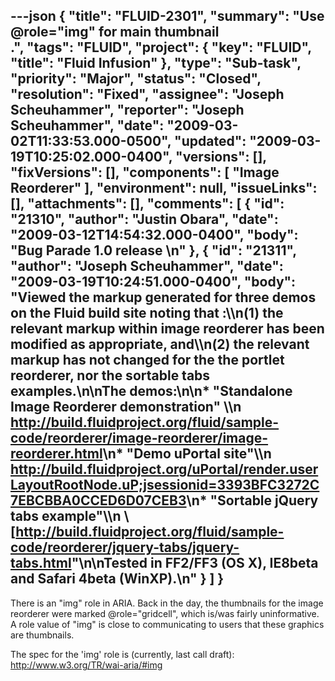 ---json
{
  "title": "FLUID-2301",
  "summary": "Use @role=\"img\" for main thumbnail <div>.",
  "tags": "FLUID",
  "project": {
    "key": "FLUID",
    "title": "Fluid Infusion"
  },
  "type": "Sub-task",
  "priority": "Major",
  "status": "Closed",
  "resolution": "Fixed",
  "assignee": "Joseph Scheuhammer",
  "reporter": "Joseph Scheuhammer",
  "date": "2009-03-02T11:33:53.000-0500",
  "updated": "2009-03-19T10:25:02.000-0400",
  "versions": [],
  "fixVersions": [],
  "components": [
    "Image Reorderer"
  ],
  "environment": null,
  "issueLinks": [],
  "attachments": [],
  "comments": [
    {
      "id": "21310",
      "author": "Justin Obara",
      "date": "2009-03-12T14:54:32.000-0400",
      "body": "Bug Parade 1.0 release&#x20;\n"
    },
    {
      "id": "21311",
      "author": "Joseph Scheuhammer",
      "date": "2009-03-19T10:24:51.000-0400",
      "body": "Viewed the markup generated for three demos on the Fluid build site noting that :\\\n(1) the relevant markup within image reorderer has been modified as appropriate, and\\\n(2) the relevant markup has **not** changed for the the portlet reorderer, nor the sortable tabs examples.\n\nThe demos:\n\n* \"Standalone Image Reorderer demonstration\" \\\n  &#x20;   <http://build.fluidproject.org/fluid/sample-code/reorderer/image-reorderer/image-reorderer.html>\n* \"Demo uPortal site\"\\\n  &#x20;   <http://build.fluidproject.org/uPortal/render.userLayoutRootNode.uP;jsessionid=3393BFC3272C7EBCBBA0CCED6D07CEB3>\n* \"Sortable jQuery tabs example\"\\\n  &#x20;   \\[<http://build.fluidproject.org/fluid/sample-code/reorderer/jquery-tabs/jquery-tabs.html>\"\n\nTested in FF2/FF3 (OS X), IE8beta and Safari 4beta (WinXP).\n"
    }
  ]
}
---
There is an "img" role in ARIA.  Back in the day, the thumbnails for the image reorderer were marked @role="gridcell", which is/was fairly uninformative.  A role value of "img" is close to communicating to users that these graphics are thumbnails.

The spec for the 'img' role is (currently, last call draft):\
<http://www.w3.org/TR/wai-aria/#img>

        